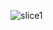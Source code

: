 ![slice1](https://user-images.githubusercontent.com/13800404/143083610-187bfed1-8300-4f65-af70-d18f7c3ebde2.png)
